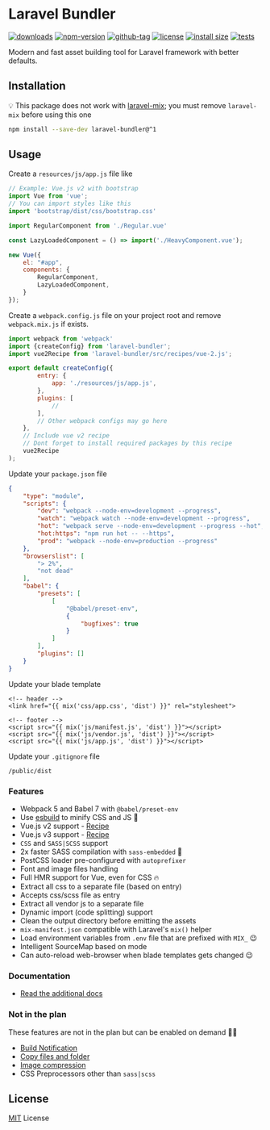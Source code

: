 # Laravel Bundler

[![downloads](https://badgen.net/npm/dt/laravel-bundler)](https://npm-stat.com/charts.html?package=laravel-bundler&from=2018-11-01)
[![npm-version](https://badgen.net/npm/v/laravel-bundler)](https://www.npmjs.com/package/laravel-bundler)
[![github-tag](https://badgen.net/github/tag/ankurk91/laravel-bundler)](https://github.com/ankurk91/laravel-bundler/tags)
[![license](https://badgen.net/github/license/ankurk91/laravel-bundler)](LICENSE.txt)
[![install size](https://packagephobia.com/badge?p=laravel-bundler)](https://packagephobia.com/result?p=laravel-bundler)
[![tests](https://github.com/ankurk91/laravel-bundler/workflows/tests/badge.svg)](https://github.com/ankurk91/laravel-bundler/actions)

Modern and fast asset building tool for Laravel framework with better defaults.

## Installation

:bulb: This package does not work with [laravel-mix](https://github.com/laravel-mix/laravel-mix);
you must remove `laravel-mix` before using this one

```bash
npm install --save-dev laravel-bundler@^1 
```

## Usage

Create a `resources/js/app.js` file like

```js
// Example: Vue.js v2 with bootstrap
import Vue from 'vue';
// You can import styles like this
import 'bootstrap/dist/css/bootstrap.css'

import RegularComponent from './Regular.vue'

const LazyLoadedComponent = () => import('./HeavyComponent.vue');

new Vue({
    el: "#app",
    components: {
        RegularComponent,
        LazyLoadedComponent,
    }
});
```

Create a `webpack.config.js` file on your project root and remove `webpack.mix.js` if exists.

```js
import webpack from 'webpack'
import {createConfig} from 'laravel-bundler';
import vue2Recipe from 'laravel-bundler/src/recipes/vue-2.js';

export default createConfig({
        entry: {
            app: './resources/js/app.js',
        },
        plugins: [
            //
        ],
        // Other webpack configs may go here
    },
    // Include vue v2 recipe
    // Dont forget to install required packages by this recipe
    vue2Recipe
);
```

Update your `package.json` file

```json
{
    "type": "module",
    "scripts": {
        "dev": "webpack --node-env=development --progress",
        "watch": "webpack watch --node-env=development --progress",
        "hot": "webpack serve --node-env=development --progress --hot",
        "hot:https": "npm run hot -- --https",
        "prod": "webpack --node-env=production --progress"
    },
    "browserslist": [
        "> 2%",
        "not dead"
    ],
    "babel": {
        "presets": [
            [
                "@babel/preset-env",
                {
                    "bugfixes": true
                }
            ]
        ],
        "plugins": []
    }
}
```

Update your blade template

```blade
<!-- header -->
<link href="{{ mix('css/app.css', 'dist') }}" rel="stylesheet">

<!-- footer -->
<script src="{{ mix('js/manifest.js', 'dist') }}"></script>
<script src="{{ mix('js/vendor.js', 'dist') }}"></script>
<script src="{{ mix('js/app.js', 'dist') }}"></script>
```

Update your `.gitignore` file

```.gitignore
/public/dist
```

### Features

* Webpack 5 and Babel 7 with `@babel/preset-env`
* Use [esbuild](https://esbuild.github.io/) to minify CSS and JS :rocket:
* Vue.js v2 support - [Recipe](./wiki/vue-js-v2.md)
* Vue.js v3 support - [Recipe](./wiki/vue-js-v3.md)
* `CSS` and `SASS|SCSS` support
* 2x faster SASS compilation with `sass-embedded` :rocket:
* PostCSS loader pre-configured with `autoprefixer`
* Font and image files handling
* Full HMR support for Vue, even for CSS :fire:
* Extract all css to a separate file (based on entry)
* Accepts css/scss file as entry
* Extract all vendor js to a separate file
* Dynamic import (code splitting) support
* Clean the output directory before emitting the assets
* `mix-manifest.json` compatible with Laravel's `mix()` helper
* Load environment variables from `.env` file that are prefixed with `MIX_` :wink:
* Intelligent SourceMap based on mode
* Can auto-reload web-browser when blade templates gets changed :wink:

### Documentation

* [Read the additional docs](./wiki)

### Not in the plan

These features are not in the plan but can be enabled on demand :man_shrugging:

* [Build Notification](https://github.com/RoccoC/webpack-build-notifier)
* [Copy files and folder](https://github.com/webpack-contrib/copy-webpack-plugin)
* [Image compression](https://github.com/webpack-contrib/image-minimizer-webpack-plugin)
* CSS Preprocessors other than `sass|scss`

## License

[MIT](LICENSE.txt) License
